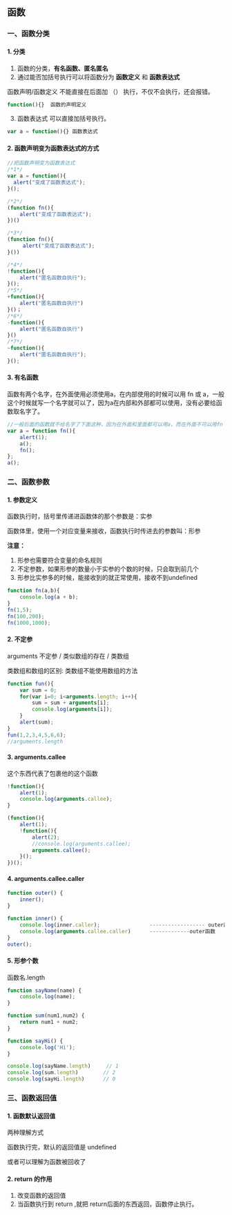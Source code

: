 ## 函数

### 一、函数分类

#### 1. 分类

1. 函数的分类，**有名函数、匿名匿名**
2. 通过能否加括号执行可以将函数分为 **函数定义** 和 **函数表达式**



函数声明/函数定义 不能直接在后面加 （） 执行，不仅不会执行，还会报错。

```js
function(){}  函数的声明定义
```

3. 函数表达式 可以直接加括号执行。

```js
var a = function(){} 函数表达式
```



#### 2. 函数声明变为函数表达式的方式

```js
//把函数声明变为函数表达式
/*1*/
var a = function(){
  alert("变成了函数表达式");
}();

/*2*/
(function fn(){
   	alert("变成了函数表达式");
})()

/*3*/
(function fn(){
  	 alert("变成了函数表达式");
}())

/*4*/
!function(){
	alert("匿名函数自执行");
}();
/*5*/
+function(){
  	alert("匿名函数自执行")
}()；
/*6*/
-function(){
  	alert("匿名函数自执行")
}()
/*7*/
~function(){
  	alert("匿名函数自执行");
}();
```



#### 3. 有名函数

函数有两个名字，在外面使用必须使用a，在内部使用的时候可以用 fn 或 a，一般这个时候就写一个名字就可以了，因为a在内部和外部都可以使用，没有必要给函数取名字了。

```js
//一般后面的函数就不给名字了下面这种，因为在外面和里面都可以用a，而在外面不可以用fn
var a = function fn(){
  	alert(1);
  	a();
  	fn();
};
a();
```



### 二、函数参数

#### 1. 参数定义

函数执行时，括号里传递进函数体的那个参数是：实参

函数体里，使用一个对应变量来接收，函数执行时传进去的参数叫：形参

**注意：** 

1. 形参也需要符合变量的命名规则
2. 不定参数，如果形参的数量小于实参的个数的时候，只会取到前几个
3. 形参比实参多的时候，能接收到的就正常使用，接收不到undefined



```js
function fn(a,b){
  	console.log(a + b);
}
fn(1,5);
fn(100,200);
fn(1000,1000);
```



#### 2. 不定参

arguments  不定参 / 类似数组的存在 / 类数组



类数组和数组的区别: 类数组不能使用数组的方法

```js
function fun(){
  	var sum = 0;
 	for(var i=0; i<arguments.length; i++){
    	sum = sum + arguments[i];
      	console.log(arguments[i]);
  	}
  	alert(sum);
}
fun(1,2,3,4,5,6,6);
//arguments.length
```



#### 3. arguments.callee

这个东西代表了包裹他的这个函数

```js
!function(){
  	alert(1);
  	console.log(arguments.callee);
}

(function(){
  	alert(1);
  	!function(){
    	alert(2);
      	//console.log(arguments.callee);
      	arguments.callee();
  	}();
})();
```



#### 4. arguments.callee.caller

```js
function outer() {
    inner();
}

function inner() {
    console.log(inner.caller);                ------------------ outer函数
    console.log(arguments.callee.caller)      -------------outer函数
}
outer();
```



#### 5. 形参个数

函数名.length

```js
function sayName(name) {
    console.log(name);
}

function sum(num1,num2) {
    return num1 + num2;
}

function sayHi() {
    console.log('Hi');
}

console.log(sayName.length)     // 1
console.log(sum.length)		   // 2
console.log(sayHi.length)      // 0
```



### 三、函数返回值

#### 1. 函数默认返回值

两种理解方式

函数执行完，默认的返回值是 undefined

或者可以理解为函数被回收了



#### 2. return 的作用

1. 改变函数的返回值
2. 当函数执行到 return ,就把 return后面的东西返回，函数停止执行。



